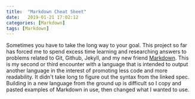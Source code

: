 ```yaml
---
title:  "Markdown Cheat Sheet"
date:   2019-01-21 17:02:12
categories: [Markdown]
tags: [Markdown]
---
```

Sometimes you have to take the long way to your goal. This project so far has forced me to spend excess time learning and researching answers to problems related to Git, Github, Jekyll, and my new friend [Markdown][markdown-spec]. This is my second or third encounter with a language that is intended to output another language in the interest of promoting less code and more readability. It didn't take long to figure out the syntax from the linked spec. Building in a new language from the ground up is difficult so I copy and pasted examples of Markdown in use, then changed what I wanted to use.

[markdown-spec]: https://spec.commonmark.org/0.28/
